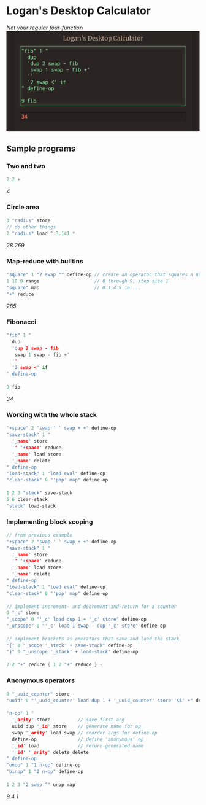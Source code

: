 # Logan's Desktop Calculator
*Not your regular four-function*
![Fibonacci Program](fib_promo.png "Fibonacci")

## Sample programs
### Two and two
```C
2 2 +
```
*4*

### Circle area 
```C
3 "radius" store
// do other things
2 "radius" load ^ 3.141 * 
```
*28.269*

### Map-reduce with builtins
```C
"square" 1 "2 swap ^" define-op // create an operator that squares a number
1 10 0 range                    // 0 through 9, step size 1
"square" map                    // 0 1 4 9 16 ...
"+" reduce
```
*285*

### Fibonacci
```C
"fib" 1 "
  dup
  'dup 2 swap - fib
   swap 1 swap - fib +'
  ''
  '2 swap <' if
" define-op

9 fib
```
*34*

### Working with the whole stack
```C
"+space" 2 "swap ' ' swap + +" define-op
"save-stack" 1 "
  '_name' store
  '' '+space' reduce
  '_name' load store
  '_name' delete
" define-op
"load-stack" 1 "load eval" define-op
"clear-stack" 0 "'pop' map" define-op

1 2 3 "stack" save-stack
5 6 clear-stack
"stack" load-stack
```

### Implementing block scoping
```C
// from previous example
"+space" 2 "swap ' ' swap + +" define-op
"save-stack" 1 "
  '_name' store
  '' '+space' reduce
  '_name' load store
  '_name' delete
" define-op
"load-stack" 1 "load eval" define-op
"clear-stack" 0 "'pop' map" define-op

// implement increment- and decrement-and-return for a counter
0 "_c" store
"_scope" 0 "'_c' load dup 1 + '_c' store" define-op
"_unscope" 0 "'_c' load 1 swap - dup '_c' store" define-op

// implement brackets as operators that save and load the stack
"{" 0 "_scope '_stack' + save-stack" define-op
"}" 0 "_unscope '_stack' + load-stack" define-op

2 2 "+" reduce { 1 2 "+" reduce } -
```

### Anonymous operators
```C
0 "_uuid_counter" store
"uuid" 0 "'_uuid_counter' load dup 1 + '_uuid_counter' store '$$' +" define-op

"n-op" 1 "
  '_arity' store          // save first arg
  uuid dup '_id' store    // generate name for op
  swap '_arity' load swap // reorder args for define-op 
  define-op               // define 'anonymous' op
  '_id' load              // return generated name
  '_id' '_arity' delete delete
" define-op
"unop" 1 "1 n-op" define-op
"binop" 1 "2 n-op" define-op

1 2 3 "2 swap ^" unop map
```
*9 4 1*
